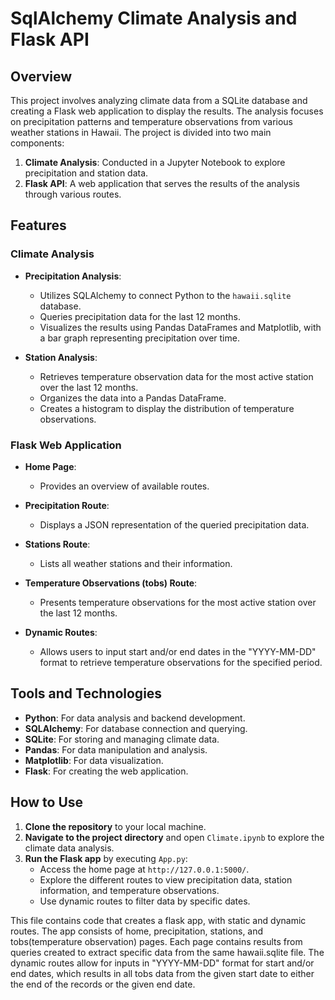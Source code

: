 # SqlAlchemy Climate Analysis and Flask API

## Overview

This project involves analyzing climate data from a SQLite database and creating a Flask web application to display the results. The analysis focuses on precipitation patterns and temperature observations from various weather stations in Hawaii. The project is divided into two main components:

1. **Climate Analysis**: Conducted in a Jupyter Notebook to explore precipitation and station data.
2. **Flask API**: A web application that serves the results of the analysis through various routes.

## Features

### Climate Analysis

- **Precipitation Analysis**:
  - Utilizes SQLAlchemy to connect Python to the `hawaii.sqlite` database.
  - Queries precipitation data for the last 12 months.
  - Visualizes the results using Pandas DataFrames and Matplotlib, with a bar graph representing precipitation over time.

- **Station Analysis**:
  - Retrieves temperature observation data for the most active station over the last 12 months.
  - Organizes the data into a Pandas DataFrame.
  - Creates a histogram to display the distribution of temperature observations.

### Flask Web Application

- **Home Page**:
  - Provides an overview of available routes.

- **Precipitation Route**:
  - Displays a JSON representation of the queried precipitation data.

- **Stations Route**:
  - Lists all weather stations and their information.

- **Temperature Observations (tobs) Route**:
  - Presents temperature observations for the most active station over the last 12 months.

- **Dynamic Routes**:
  - Allows users to input start and/or end dates in the "YYYY-MM-DD" format to retrieve temperature observations for the specified period.

## Tools and Technologies

- **Python**: For data analysis and backend development.
- **SQLAlchemy**: For database connection and querying.
- **SQLite**: For storing and managing climate data.
- **Pandas**: For data manipulation and analysis.
- **Matplotlib**: For data visualization.
- **Flask**: For creating the web application.

## How to Use

1. **Clone the repository** to your local machine.
2. **Navigate to the project directory** and open `Climate.ipynb` to explore the climate data analysis.
3. **Run the Flask app** by executing `App.py`:
   - Access the home page at `http://127.0.0.1:5000/`.
   - Explore the different routes to view precipitation data, station information, and temperature observations.
   - Use dynamic routes to filter data by specific dates.


This file contains code that creates a flask app, with static and dynamic routes. The app consists of home, precipitation, stations, and tobs(temperature observation) pages. Each page contains results from queries created to extract specific data from the same hawaii.sqlite file. The dynamic routes allow for inputs in "YYYY-MM-DD" format for start and/or end dates, which results in all tobs data from the given start date to either the end of the records or the given end date.

